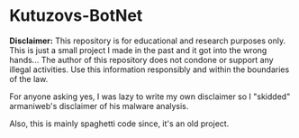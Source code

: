 # Kutuzovs-BotNet
**Disclaimer:** This repository is for educational and research purposes only. This is just a small project I made in the past and it got into the wrong hands... The author of this repository does not condone or support any illegal activities. Use this information responsibly and within the boundaries of the law.

For anyone asking yes, I was lazy to write my own disclaimer so I "skidded" armaniweb's disclaimer of his malware analysis.

Also, this is mainly spaghetti code since, it's an old project.
